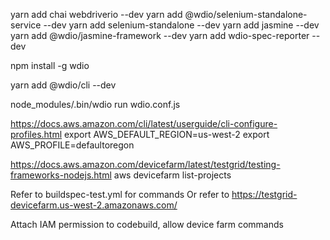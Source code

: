 yarn add chai webdriverio --dev
yarn add @wdio/selenium-standalone-service --dev
yarn add selenium-standalone --dev
yarn add jasmine --dev
yarn add @wdio/jasmine-framework --dev
yarn add wdio-spec-reporter --dev

npm install -g wdio

yarn add @wdio/cli --dev

node_modules/.bin/wdio run wdio.conf.js

https://docs.aws.amazon.com/cli/latest/userguide/cli-configure-profiles.html
export AWS_DEFAULT_REGION=us-west-2
export AWS_PROFILE=defaultoregon

https://docs.aws.amazon.com/devicefarm/latest/testgrid/testing-frameworks-nodejs.html
aws devicefarm list-projects

Refer to buildspec-test.yml for commands
Or refer to https://testgrid-devicefarm.us-west-2.amazonaws.com/

Attach IAM permission to codebuild, allow device farm commands
